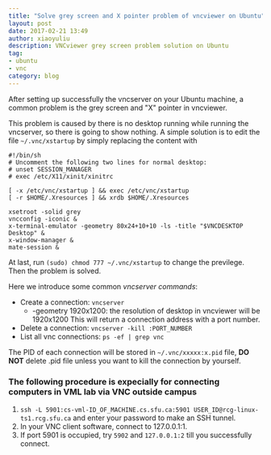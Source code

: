 ```yaml
---
title: "Solve grey screen and X pointer problem of vncviewer on Ubuntu"
layout: post
date: 2017-02-21 13:49
author: xiaoyuliu
description: VNCviewer grey screen problem solution on Ubuntu
tag:
- ubuntu
- vnc
category: blog
---
```


After setting up successfully the vncserver on your Ubuntu machine, a common problem is the grey screen and "X" pointer in vncviewer.

This problem is caused by there is no desktop running while running the vncserver, so there is going to show nothing. A simple solution is to edit the file `~/.vnc/xstartup` by simply replacing the content with
    
    #!/bin/sh 
    # Uncomment the following two lines for normal desktop:
    # unset SESSION_MANAGER
    # exec /etc/X11/xinit/xinitrc

    [ -x /etc/vnc/xstartup ] && exec /etc/vnc/xstartup
    [ -r $HOME/.Xresources ] && xrdb $HOME/.Xresources

    xsetroot -solid grey 
    vncconfig -iconic &
    x-terminal-emulator -geometry 80x24+10+10 -ls -title "$VNCDESKTOP Desktop" &
    x-window-manager &
    mate-session &

At last, run `(sudo) chmod 777 ~/.vnc/xstartup` to change the previlege. Then the problem is solved.

Here we introduce some common *vncserver commands*:

- Create a connection: `vncserver`
    + -geometry 1920x1200: the resolution of desktop in vncviewer will be 1920x1200
This will return a connection address with a port number.
- Delete a connection: `vncserver -kill :PORT_NUMBER`
- List all vnc connections: `ps -ef | grep vnc`

The PID of each connection will be stored in `~/.vnc/xxxxx:x.pid` file, **DO NOT** delete .pid file unless you want to kill the connection by yourself.

### The following procedure is expecially for connecting computers in VML lab via VNC outside campus

1. `ssh -L 5901:cs-vml-ID_OF_MACHINE.cs.sfu.ca:5901 USER_ID@rcg-linux-ts1.rcg.sfu.ca` and enter your password to make
an SSH tunnel.
2. In your VNC client software, connect to 127.0.0.1:1.
3. If port 5901 is occupied, try `5902` and `127.0.0.1:2` till you successfully connect.









